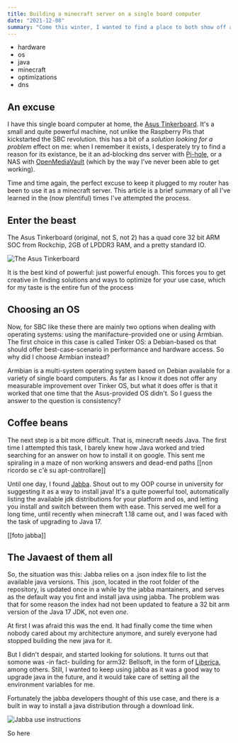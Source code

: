 ```yaml
---
title: Building a minecraft server on a single board computer
date: "2021-12-08"
summary: "Come this winter, I wanted to find a place to both show off all the cool tricks I learn and write short blog stories talking about my experiences. I remembered I had a website that I only had been using to test npm packages in a production setting, and I decided to do something with it."
---
```

- hardware
- os
- java
- minecraft
- optimizations
- dns

## An excuse
I have this single board computer at home, the [Asus Tinkerboard](https://tinker-board.asus.com). It's a small and quite powerful machine, not unlike the Raspberry Pis that kickstarted the SBC revolution. this has a bit of a _solution looking for a problem_ effect on me: when I remember it exists, I desperately try to find a reason for its existance, be it an ad-blocking dns server with [Pi-hole](https://pi-hole.net/), or a NAS with [OpenMediaVault](https://www.openmediavault.org/) (which by the way I've never been able to get working).

Time and time again, the perfect excuse to keep it plugged to my router has been to use it as a minecraft server. This article is a brief summary of all I've learned in the (now plentiful) times I've attempted the process.

## Enter the beast
The Asus Tinkerboard (original, not S, not 2) has a quad core 32 bit ARM SOC from Rockchip, 2GB of LPDDR3 RAM, and a pretty standard IO.

![The Asus Tinkerboard](tinker.webp "Here it is, in all its glory. Credit Asus")

It is the best kind of powerful: just powerful enough. This forces you to get creative in finding solutions and ways to optimize for your use case, which for my taste is the entire fun of the process

## Choosing an OS
Now, for SBC like these there are mainly two options when dealing with operating systems: using the manifacture-provided one or using Armbian. The first choice in this case is called Tinker OS: a Debian-based os that should offer best-case-scenario in performance and hardware access. So why did I choose Armbian instead?

Armbian is a multi-system operating system based on Debian available for a variety of single board computers. As far as I know it does not offer any measurable improvement over Tinker OS, but what it does offer is that it worked that one time that the Asus-provided OS didn't. So I guess the answer to the question is consistency?

## Coffee beans
The next step is a bit more difficult.
That is, minecraft needs Java. The first time I attempted this task, I barely knew how Java worked and tried searching for an answer on how to install it on google. This sent me spiraling in a maze of non working answers and dead-end paths
[[non ricordo se c'è su apt-controllare]]

Until one day, I found [Jabba](https://github.com/shyiko/jabba). Shout out to my OOP course in university for suggesting it as a way to install java! It's a quite powerful tool, automatically listing the available jdk distributions for your platform and os, and letting you install and switch between them with ease. This served me well for a long time, until recently when minecraft 1.18 came out, and I was faced with the task of upgrading to Java 17.

[[foto jabba]]

## The Javaest of them all
So, the situation was this: Jabba relies on a .json index file to list the available java versions. This .json, located in the root folder of the repository, is updated once in a while by the jabba mantainers, and serves as the default way you fint and install java using jabba. The problem was that for some reason the index had not been updated to feature a 32 bit arm version of the Java 17 JDK, not even _one_.

At first I was afraid this was the end. It had finally come the time when nobody cared about my architecture anymore, and surely everyone had stopped building the new java for it.

But I didn't despair, and started looking for solutions. It turns out that somone was -in fact- building for arm32: Bellsoft, in the form of [Liberica](https://bell-sw.com/pages/downloads/), among others. Still, I wanted to keep using jabba as it was a good way to upgrade java in the future, and it would take care of setting all the environment variables for me.

Fortunately the jabba developers thought of this use case, and there is a built in way to install a java distribution through a download link.

![Jabba use instructions](jabba-url.webp "See? There it is")

So here